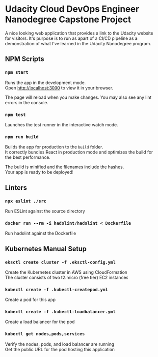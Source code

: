# Udacity Cloud DevOps Engineer Nanodegree Capstone Project

A nice looking web application that provides a link to the Udacity website for visitors. It's purpose is to run as apart of a CI/CD pipeline as a demonstration of what I've learned in the Udacity Nanodegree program.

## NPM Scripts

### `npm start`

Runs the app in the development mode.\
Open [http://localhost:3000](http://localhost:3000) to view it in your browser.

The page will reload when you make changes.
You may also see any lint errors in the console.

### `npm test`

Launches the test runner in the interactive watch mode.

### `npm run build`

Builds the app for production to the `build` folder.\
It correctly bundles React in production mode and optimizes the build for the best performance.

The build is minified and the filenames include the hashes.\
Your app is ready to be deployed!

## Linters

### `npx eslint ./src`
Run ESLint against the source directory

### `docker run --rm -i hadolint/hadolint < Dockerfile`
Run hadolint against the Dockerfile

## Kubernetes Manual Setup

### `eksctl create cluster -f .eksctl-config.yml`
Create the Kubernetes cluster in AWS using CloudFormation\
The cluster consists of two t2.micro (free tier) EC2 instances

### `kubectl create -f .kubectl-createpod.yml`
Create a pod for this app

### `kubectl create -f .kubectl-loadbalancer.yml`
Create a load balancer for the pod

### `kubectl get nodes,pods,services`
Verify the nodes, pods, and load balancer are running\
Get the public URL for the pod hosting this application


